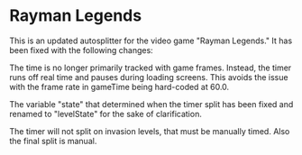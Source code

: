 # Rayman Legends
This is an updated autosplitter for the video game "Rayman Legends." It has been fixed with the following changes:

The time is no longer primarily tracked with game frames. Instead, the timer runs off real time and pauses during loading screens. This avoids the issue with the frame rate in gameTime being hard-coded at 60.0.

The variable "state" that determined when the timer split has been fixed and renamed to "levelState" for the sake of clarification.

The timer will not split on invasion levels, that must be manually timed. Also the final split is manual.
